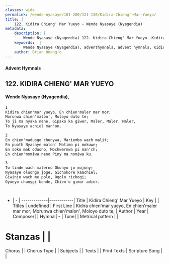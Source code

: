 ```yaml
---
classes: wide
permalink: /wende-nyasaye/101-200/121-130/Kidira-Chieng'-Mar-Yueyo/
title: |
    122. Kidira Chieng' Mar Yueyo - Wende Nyasaye (Nyagendia)
metadata:
    description: |
        Wende Nyasaye (Nyagendia) 122. Kidira Chieng' Mar Yueyo. Kidira chien'mar yueyo, En chien'maler mar mor; Morunwa chien'malon', Moloyo duto te; To ji ma nyaka nene, Gipako ka giwer, Maler, Maler, Maler, To Nyasaye achiel man'on.  
    keywords:  |
        Wende Nyasaye (Nyagendia), adventhymnals, advent hymnals, Kidira Chieng' Mar Yueyo, Kidira chien'mar yueyo, En chien'maler mar mor; Morunwa chien'malon', Moloyo duto te;. 
    author: Brian Onang'o
---
```


#### Advent Hymnals
## 122. KIDIRA CHIENG' MAR YUEYO
####  Wende Nyasaye (Nyagendia),

```txt
1
Kidira chien'mar yueyo, En chien'maler mar mor;
Morunwa chien'malon', Moloyo duto te;
To ji ma nyaka nene, Gipako ka giwer, Maler, Maler, Maler,
To Nyasaye achiel man'on.

2
En chien'maduogo chunywa, Mariembo wach malit;
En puoth Nyasaye malon' Motimo pi mokuwe;
En soko mak oduono, Mochwernwa pi man'ch;
En chien'momiwa neno Piny ma nomiwa ku.

3
To tinde wach malerno Okonyo jo mojony;
Nyasaye oluongo joge, Gichokore kaachiel;
Giwinjo wach me polo, Ogolo richogi; 
Oyueyo chunygi bende, Chien'o gimor adier.




```

- |   -  |
-------------|------------|
Title | Kidira Chieng' Mar Yueyo |
Key |  |
Titles | undefined |
First Line | Kidira chien'mar yueyo, En chien'maler mar mor; Morunwa chien'malon', Moloyo duto te; |
Author | 
Year | 
Composer| |
Hymnal|  - |
Tune|  |
Metrical pattern | |
# Stanzas |  |
Chorus |  |
Chorus Type |  |
Subjects | |
Texts |  |
Print Texts | 
Scripture Song |  |
    
